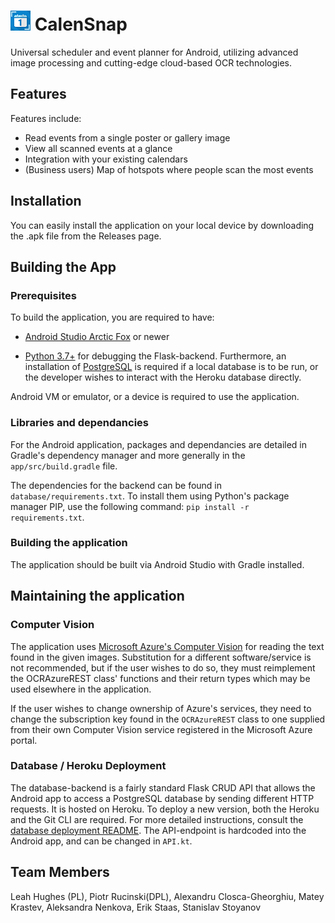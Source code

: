 # ![app icon](./app/src/main/app_icon_32x32.png) CalenSnap
Universal scheduler and event planner for Android, utilizing advanced image processing and cutting-edge cloud-based OCR technologies.

## Features
Features include:
* Read events from a single poster or gallery image
* View all scanned events at a glance
* Integration with your existing calendars
* (Business users) Map of hotspots where people scan the most events

  
## Installation
You can easily install the application on your local device by downloading the .apk file from the Releases page.

## Building the App
### Prerequisites
To build the application, you are required to have:
* [Android Studio Arctic Fox](https://developer.android.com/studio) or newer

* [Python 3.7+](https://www.python.org/downloads/)  for debugging the Flask-backend. Furthermore, an installation of [PostgreSQL](https://www.postgresql.org) is required if a local database is to be run, or the developer wishes to interact with the Heroku database directly. 

Android VM or emulator, or a device is required to use the application.

### Libraries and dependancies
For the Android application, packages and dependancies are detailed in Gradle's dependency manager and more generally in the `app/src/build.gradle` file.

The dependencies for the backend can be found in `database/requirements.txt`. To install them using Python's package manager PIP, use the following command: `pip install -r requirements.txt`. 
 
### Building the application
The application should be built via Android Studio with Gradle installed.


## Maintaining the application
### Computer Vision
The application uses [Microsoft Azure's Computer Vision](https://azure.microsoft.com/en-us/services/cognitive-services/computer-vision/) for reading the text found in the given images. Substitution for a different software/service is not recommended, but if the user wishes to do so, they must reimplement the OCRAzureREST class' functions and their return types which may be used elsewhere in the application.

If the user wishes to change ownership of Azure's services, they need to change the subscription key found in the `OCRAzureREST` class to one supplied from their own Computer Vision service registered in the Microsoft Azure portal.

### Database / Heroku Deployment
The database-backend is a fairly standard Flask CRUD API that allows the Android app to access a PostgreSQL database by sending different HTTP requests. It is hosted on Heroku. To deploy a new version, both the Heroku and the Git CLI are required. For more detailed instructions, consult the [database deployment README](https://www.postgresql.org). 
The API-endpoint is hardcoded into the Android app, and can be changed in `API.kt`.


## Team Members
Leah Hughes (PL), Piotr Rucinski(DPL), Alexandru Closca-Gheorghiu, Matey Krastev, Aleksandra Nenkova, Erik Staas, Stanislav Stoyanov 
